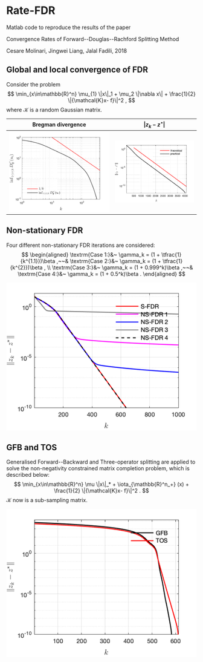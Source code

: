 # Rate-FDR


Matlab code to reproduce the results of the paper

Convergence Rates of Forward--Douglas--Rachford Splitting Method

Cesare Molinari, Jingwei Liang, Jalal Fadili,  2018

## Global and local convergence of FDR

Consider the problem
$$
\min_{x\in\mathbb{R}^n} \mu_{1} \|x\|_1 + \mu_2 \|\nabla x\| + \frac{1}{2} \|{\mathcal{K}x- f}\|^2 ,
$$
where $\mathcal{K}$ is a random Gaussian matrix. 


 Bregman divergence         |  $\|z_k - z^\star\|$
:-------------------------:|:-------------------------:
![ ](codes/fdr_fLasso_global.png)  |  ![ ](codes/fdr_fLasso_local.png)




## Non-stationary FDR

Four different non-stationary FDR iterations are considered:
$$
\begin{aligned}
	\textrm{Case 1:}&~ \gamma_k = (1 + \tfrac{1}{k^{1.1}})\beta  ,~~&
	\textrm{Case 2:}&~ \gamma_k = (1 + \tfrac{1}{k^{2}})\beta  , \\
	\textrm{Case 3:}&~ \gamma_k = (1 + 0.999^k)\beta  ,~~&
	\textrm{Case 4:}&~ \gamma_k = (1 + 0.5^k)\beta  .
\end{aligned}
$$

![ ](codes/nsfdr_fLasso.png)

## GFB and TOS

Generalised Forward--Backward and Three-operator splitting are applied to solve the non-negativity constrained matrix completion problem, which is described below: 
$$
\min_{x\in\mathbb{R}^n} \mu \|x\|_* + \iota_{\mathbb{R}^n_+} (x) + \frac{1}{2} \|{\mathcal{K}x- f}\|^2  .
$$
$\mathcal{K}$ now is a sub-sampling matrix. 


![ ](codes/cmp_nMC_gfb_tos.png)
